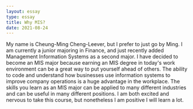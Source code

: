 ```yaml
---
layout: essay
type: essay
title: Why MIS?
date: 2021-08-24
---
```


My name is Cheung-Ming Cheng-Leever, but I prefer to just go by Ming. I am currently a junior majoring in Finance, and just recently added Management Information Systems as a second major. I have decided to become an MIS major because earning an MIS degree in today's work environment can be a great way to put yourself ahead of others. The ability to code and understand how businesses use information systems to improve company operations is a huge advantage in the workplace. The skills you learn as an MIS major can be applied to many different industries and can be useful in many different positions. I am both excited and nervous to take this course, but nonetheless I am positive I will learn a lot.  
